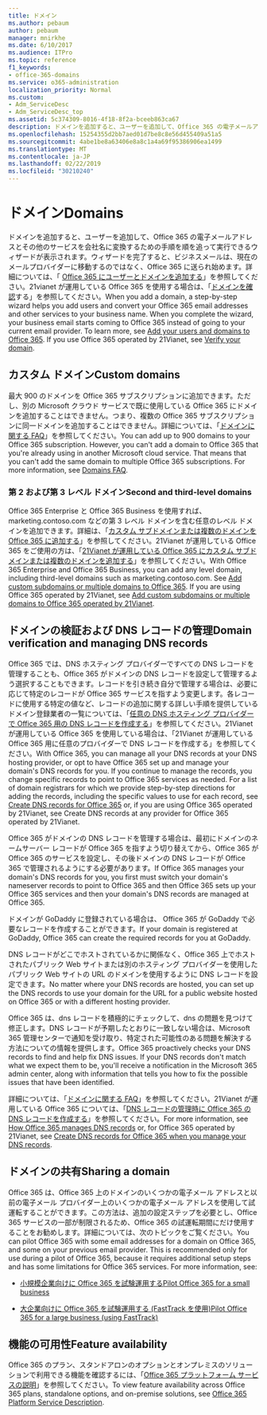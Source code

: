 ```yaml
---
title: ドメイン
ms.author: pebaum
author: pebaum
manager: mnirkhe
ms.date: 6/10/2017
ms.audience: ITPro
ms.topic: reference
f1_keywords:
- office-365-domains
ms.service: o365-administration
localization_priority: Normal
ms.custom:
- Adm_ServiceDesc
- Adm_ServiceDesc_top
ms.assetid: 5c374309-8016-4f18-8f2a-bceeb863ca67
description: ドメインを追加すると、ユーザーを追加して、Office 365 の電子メールアドレスとその他のサービスを会社名に変換するための手順を順を追って実行できるウィザードが表示されます。ウィザードを完了すると、ビジネスメールは、現在のメールプロバイダーに移動するのではなく、Office 365 に送られ始めます。詳細については、「Office 365 にユーザーとドメインを追加する」を参照してください。21vianet が運用している Office 365 を使用する場合は、「ドメインを確認する」を参照してください。
ms.openlocfilehash: 15254355d2bb7aed01d7be8c8e56d455409a51a5
ms.sourcegitcommit: 4abe1be8a63406e8a8c1a4a69f95386906ea1499
ms.translationtype: MT
ms.contentlocale: ja-JP
ms.lasthandoff: 02/22/2019
ms.locfileid: "30210240"
---
```

# <a name="domains"></a><span data-ttu-id="b5026-106">ドメイン</span><span class="sxs-lookup"><span data-stu-id="b5026-106">Domains</span></span>

<span data-ttu-id="b5026-p102">ドメインを追加すると、ユーザーを追加して、Office 365 の電子メールアドレスとその他のサービスを会社名に変換するための手順を順を追って実行できるウィザードが表示されます。ウィザードを完了すると、ビジネスメールは、現在のメールプロバイダーに移動するのではなく、Office 365 に送られ始めます。詳細については、「 [Office 365 にユーザーとドメインを追加する](https://support.office.com/article/6383f56d-3d09-4dcb-9b41-b5f5a5efd611)」を参照してください。21vianet が運用している Office 365 を使用する場合は、「[ドメインを確認](http://go.microsoft.com/fwlink/?LinkID=733344&amp;clcid=0x409)する」を参照してください。</span><span class="sxs-lookup"><span data-stu-id="b5026-p102">When you add a domain, a step-by-step wizard helps you add users and convert your Office 365 email addresses and other services to your business name. When you complete the wizard, your business email starts coming to Office 365 instead of going to your current email provider. To learn more, see [Add your users and domains to Office 365](https://support.office.com/article/6383f56d-3d09-4dcb-9b41-b5f5a5efd611). If you use Office 365 operated by 21Vianet, see [Verify your domain](http://go.microsoft.com/fwlink/?LinkID=733344&amp;clcid=0x409).</span></span>
  
## <a name="custom-domains"></a><span data-ttu-id="b5026-111">カスタム ドメイン</span><span class="sxs-lookup"><span data-stu-id="b5026-111">Custom domains</span></span>
<span data-ttu-id="b5026-112"><a name="BKMK_CustomDomains"> </a></span><span class="sxs-lookup"><span data-stu-id="b5026-112"></span></span>

<span data-ttu-id="b5026-p103">最大 900 のドメインを Office 365 サブスクリプションに追加できます。ただし、別の Microsoft クラウド サービスで既に使用している Office 365 にドメインを追加することはできません。つまり、複数の Office 365 サブスクリプションに同一ドメインを追加することはできません。詳細については、「[ドメインに関する FAQ](https://support.office.com/en-us/article/Domains-FAQ-1272bad0-4bd4-4796-8005-67d6fb3afc5a)」を参照してください。</span><span class="sxs-lookup"><span data-stu-id="b5026-p103">You can add up to 900 domains to your Office 365 subscription. However, you can't add a domain to Office 365 that you're already using in another Microsoft cloud service. That means that you can't add the same domain to multiple Office 365 subscriptions. For more information, see [Domains FAQ](https://support.office.com/en-us/article/Domains-FAQ-1272bad0-4bd4-4796-8005-67d6fb3afc5a).</span></span>
  
### <a name="second-and-third-level-domains"></a><span data-ttu-id="b5026-117">第 2 および第 3 レベル ドメイン</span><span class="sxs-lookup"><span data-stu-id="b5026-117">Second and third-level domains</span></span>
<span data-ttu-id="b5026-118"><a name="BKMK_SecondAndThirdLevelDomains"> </a></span><span class="sxs-lookup"><span data-stu-id="b5026-118"></span></span>

<span data-ttu-id="b5026-p104">Office 365 Enterprise と Office 365 Business を使用すれば、marketing.contoso.com などの第 3 レベル ドメインを含む任意のレベル ドメインを追加できます。詳細は、「[カスタム サブドメインまたは複数のドメインを Office 365 に追加する](http://go.microsoft.com/fwlink/?LinkID=733345&amp;clcid=0x409)」を参照してください。21Vianet が運用している Office 365 をご使用の方は、「[21Vianet が運用している Office 365 にカスタム サブドメインまたは複数のドメインを追加する](http://go.microsoft.com/fwlink/?LinkID=733346&amp;clcid=0x409)」を参照してください。</span><span class="sxs-lookup"><span data-stu-id="b5026-p104">With Office 365 Enterprise and Office 365 Business, you can add any level domain, including third-level domains such as marketing.contoso.com. See [Add custom subdomains or multiple domains to Office 365](http://go.microsoft.com/fwlink/?LinkID=733345&amp;clcid=0x409). If you are using Office 365 operated by 21Vianet, see [Add custom subdomains or multiple domains to Office 365 operated by 21Vianet](http://go.microsoft.com/fwlink/?LinkID=733346&amp;clcid=0x409).</span></span>
  
## <a name="domain-verification-and-managing-dns-records"></a><span data-ttu-id="b5026-122">ドメインの検証および DNS レコードの管理</span><span class="sxs-lookup"><span data-stu-id="b5026-122">Domain verification and managing DNS records</span></span>
<span data-ttu-id="b5026-123"><a name="BKMK_ManagingDNSRecords"> </a></span><span class="sxs-lookup"><span data-stu-id="b5026-123"></span></span>

<span data-ttu-id="b5026-p105">Office 365 では、DNS ホスティング プロバイダーですべての DNS レコードを管理することも、Office 365 がドメインの DNS レコードを設定して管理するよう選択することもできます。レコードを引き続き自分で管理する場合は、必要に応じて特定のレコードが Office 365 サービスを指すよう変更します。各レコードに使用する特定の値など、レコードの追加に関する詳しい手順を提供しているドメイン登録業者の一覧については、「[任意の DNS ホスティング プロバイダーで Office 365 用の DNS レコードを作成する](https://go.microsoft.com/fwlink/p/?LinkID=270173)」を参照してください。21Vianet が運用している Office 365 を使用している場合は、「21Vianet が運用している Office 365 用に任意のプロバイダーで DNS レコードを作成する」を参照してください。</span><span class="sxs-lookup"><span data-stu-id="b5026-p105">With Office 365, you can manage all your DNS records at your DNS hosting provider, or opt to have Office 365 set up and manage your domain's DNS records for you. If you continue to manage the records, you change specific records to point to Office 365 services as needed. For a list of domain registrars for which we provide step-by-step directions for adding the records, including the specific values to use for each record, see [Create DNS records for Office 365](https://go.microsoft.com/fwlink/p/?LinkID=270173) or, if you are using Office 365 operated by 21Vianet, see Create DNS records at any provider for Office 365 operated by 21Vianet.</span></span> 
  
<span data-ttu-id="b5026-127">Office 365 がドメインの DNS レコードを管理する場合は、最初にドメインのネームサーバー レコードが Office 365 を指すよう切り替えてから、Office 365 が Office 365 のサービスを設定し、その後ドメインの DNS レコードが Office 365 で管理されるようにする必要があります。</span><span class="sxs-lookup"><span data-stu-id="b5026-127">If Office 365 manages your domain's DNS records for you, you first must switch your domain's nameserver records to point to Office 365 and then Office 365 sets up your Office 365 services and then your domain's DNS records are managed at Office 365.</span></span>
  
<span data-ttu-id="b5026-128">ドメインが GoDaddy に登録されている場合は、 Office 365 が GoDaddy で必要なレコードを作成することができます。</span><span class="sxs-lookup"><span data-stu-id="b5026-128">If your domain is registered at GoDaddy, Office 365 can create the required records for you at GoDaddy.</span></span> 
  
<span data-ttu-id="b5026-129">DNS レコードがどこでホストされているかに関係なく、Office 365 上でホストされたパブリック Web サイトまたは別のホスティング プロバイダーを使用したパブリック Web サイトの URL のドメインを使用するように DNS レコードを設定できます。</span><span class="sxs-lookup"><span data-stu-id="b5026-129">No matter where your DNS records are hosted, you can set up the DNS records to use your domain for the URL for a public website hosted on Office 365 or with a different hosting provider.</span></span> 
  
<span data-ttu-id="b5026-p106">Office 365 は、dns レコードを積極的にチェックして、dns の問題を見つけて修正します。DNS レコードが予期したとおりに一致しない場合は、Microsoft 365 管理センターで通知を受け取り、特定された可能性のある問題を解決する方法についての情報を提供します。</span><span class="sxs-lookup"><span data-stu-id="b5026-p106">Office 365 proactively checks your DNS records to find and help fix DNS issues. If your DNS records don't match what we expect them to be, you'll receive a notification in the Microsoft 365 admin center, along with information that tells you how to fix the possible issues that have been identified.</span></span>
  
<span data-ttu-id="b5026-132">詳細については、「[ドメインに関する FAQ](https://go.microsoft.com/fwlink/p/?LinkID=270144)」を参照してください。21Vianet が運用している Office 365 については、「[DNS レコードの管理時に Office 365 の DNS レコードを作成する](http://go.microsoft.com/fwlink/?LinkID=817326&amp;clcid=0x409)」を参照してください。</span><span class="sxs-lookup"><span data-stu-id="b5026-132">For more information, see [How Office 365 manages DNS records](https://go.microsoft.com/fwlink/p/?LinkID=270144) or, for Office 365 operated by 21Vianet, see [Create DNS records for Office 365 when you manage your DNS records](http://go.microsoft.com/fwlink/?LinkID=817326&amp;clcid=0x409).</span></span>
  
## <a name="sharing-a-domain"></a><span data-ttu-id="b5026-133">ドメインの共有</span><span class="sxs-lookup"><span data-stu-id="b5026-133">Sharing a domain</span></span>
<span data-ttu-id="b5026-134"><a name="BKMK_ManagingDNSRecords"> </a></span><span class="sxs-lookup"><span data-stu-id="b5026-134"></span></span>

<span data-ttu-id="b5026-p107">Office 365 は、Office 365 上のドメインのいくつかの電子メール アドレスと以前の電子メール プロバイダー上のいくつかの電子メール アドレスを使用して試運転することができます。この方法は、追加の設定ステップを必要とし、Office 365 サービスの一部が制限されるため、Office 365 の試運転期間にだけ使用することをお勧めします。詳細については、次のトピックをご覧ください。</span><span class="sxs-lookup"><span data-stu-id="b5026-p107">You can pilot Office 365 with some email addresses for a domain on Office 365, and some on your previous email provider. This is recommended only for use during a pilot of Office 365, because it requires additional setup steps and has some limitations for Office 365 services. For more information, see:</span></span>
  
- [<span data-ttu-id="b5026-138">小規模企業向けに Office 365 を試験運用する</span><span class="sxs-lookup"><span data-stu-id="b5026-138">Pilot Office 365 for a small business</span></span>](https://support.office.com/article/39cee536-6a03-40cf-b9c1-f301bb6001d7)
    
- [<span data-ttu-id="b5026-139">大企業向けに Office 365 を試験運用する (FastTrack を使用)</span><span class="sxs-lookup"><span data-stu-id="b5026-139">Pilot Office 365 for a large business (using FastTrack)</span></span>](https://fasttrack.office.com/onboard)
    
## <a name="feature-availability"></a><span data-ttu-id="b5026-140">機能の可用性</span><span class="sxs-lookup"><span data-stu-id="b5026-140">Feature availability</span></span>
<span data-ttu-id="b5026-141"><a name="BKMK_ManagingDNSRecords"> </a></span><span class="sxs-lookup"><span data-stu-id="b5026-141"></span></span>

<span data-ttu-id="b5026-142">Office 365 のプラン、スタンドアロンのオプションとオンプレミスのソリューションで利用できる機能を確認するには、「[Office 365 プラットフォーム サービスの説明](https://technet.microsoft.com/en-us/library/office-365-platform-service-description.aspx)」を参照してください。</span><span class="sxs-lookup"><span data-stu-id="b5026-142">To view feature availability across Office 365 plans, standalone options, and on-premise solutions, see [Office 365 Platform Service Description](https://technet.microsoft.com/en-us/library/office-365-platform-service-description.aspx).</span></span>
  

